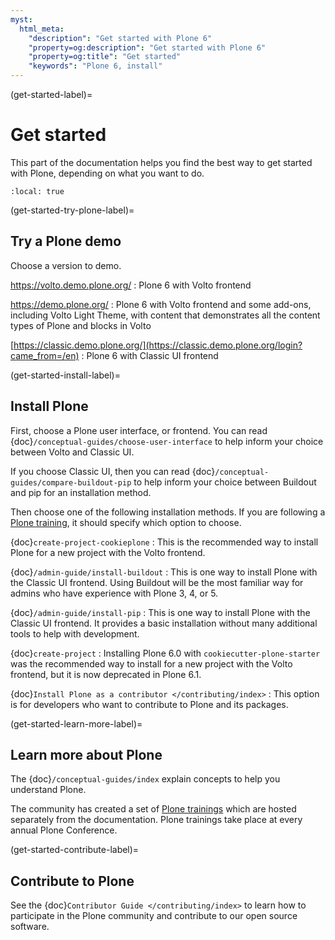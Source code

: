 ```yaml
---
myst:
  html_meta:
    "description": "Get started with Plone 6"
    "property=og:description": "Get started with Plone 6"
    "property=og:title": "Get started"
    "keywords": "Plone 6, install"
---
```


(get-started-label)=

# Get started

This part of the documentation helps you find the best way to get started with Plone, depending on what you want to do.

```{contents} I'd like to...
:local: true
```


(get-started-try-plone-label)=

## Try a Plone demo

Choose a version to demo.

https://volto.demo.plone.org/
:   Plone 6 with Volto frontend

https://demo.plone.org/
:   Plone 6 with Volto frontend and some add-ons, including Volto Light Theme, with content that demonstrates all the content types of Plone and blocks in Volto

[https://classic.demo.plone.org/](https://classic.demo.plone.org/login?came_from=/en)
:   Plone 6 with Classic UI frontend


(get-started-install-label)=

## Install Plone

First, choose a Plone user interface, or frontend.
You can read {doc}`/conceptual-guides/choose-user-interface` to help inform your choice between Volto and Classic UI.

If you choose Classic UI, then you can read {doc}`/conceptual-guides/compare-buildout-pip` to help inform your choice between Buildout and pip for an installation method.

Then choose one of the following installation methods.
If you are following a [Plone training](https://training.plone.org/), it should specify which option to choose.

{doc}`create-project-cookieplone`
:   This is the recommended way to install Plone for a new project with the Volto frontend.

{doc}`/admin-guide/install-buildout`
:   This is one way to install Plone with the Classic UI frontend.
    Using Buildout will be the most familiar way for admins who have experience with Plone 3, 4, or 5.

{doc}`/admin-guide/install-pip`
:   This is one way to install Plone with the Classic UI frontend.
    It provides a basic installation without many additional tools to help with development.

{doc}`create-project`
:   Installing Plone 6.0 with `cookiecutter-plone-starter` was the recommended way to install for a new project with the Volto frontend, but it is now deprecated in Plone 6.1.

{doc}`Install Plone as a contributor </contributing/index>`
:   This option is for developers who want to contribute to Plone and its packages.


(get-started-learn-more-label)=

## Learn more about Plone

The {doc}`/conceptual-guides/index` explain concepts to help you understand Plone.

The community has created a set of [Plone trainings](https://training.plone.org/) which are hosted separately from the documentation.
Plone trainings take place at every annual Plone Conference.


(get-started-contribute-label)=

## Contribute to Plone

See the {doc}`Contributor Guide </contributing/index>` to learn how to participate in the Plone community and contribute to our open source software. 
